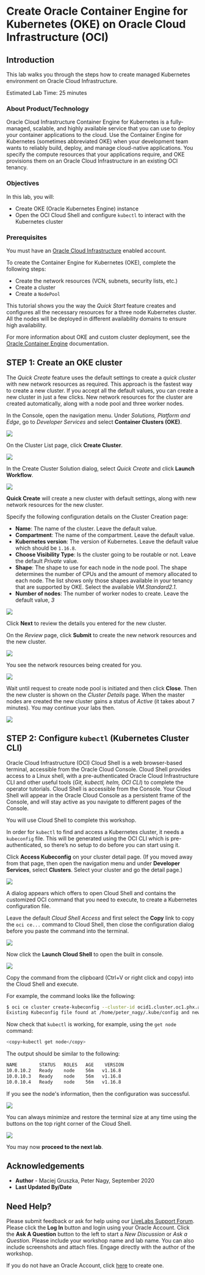 # Create Oracle Container Engine for Kubernetes (OKE) on Oracle Cloud Infrastructure (OCI) #

## Introduction

This lab walks you through the steps how to create managed Kubernetes environment on Oracle Cloud Infrastructure.

Estimated Lab Time: 25 minutes

### About Product/Technology

Oracle Cloud Infrastructure Container Engine for Kubernetes is a fully-managed, scalable, and highly available service that you can use to deploy your container applications to the cloud. Use the Container Engine for Kubernetes (sometimes abbreviated OKE) when your development team wants to reliably build, deploy, and manage cloud-native applications. You specify the compute resources that your applications require, and OKE provisions them on an Oracle Cloud Infrastructure in an existing OCI tenancy.

### Objectives

In this lab, you will:
* Create OKE (Oracle Kubernetes Engine) instance
* Open the OCI Cloud Shell and configure `kubectl` to interact with the Kubernetes cluster

### Prerequisites ###

You must have an [Oracle Cloud Infrastructure](https://cloud.oracle.com/en_US/cloud-infrastructure) enabled account.

To create the Container Engine for Kubernetes (OKE), complete the following steps:

- Create the network resources (VCN, subnets, security lists, etc.)
- Create a cluster
- Create a `NodePool`

This tutorial shows you the way the *Quick Start* feature creates and configures all the necessary resources for a three node Kubernetes cluster. All the nodes will be deployed in different availability domains to ensure high availability.

For more information about OKE and custom cluster deployment, see the [Oracle Container Engine](https://docs.cloud.oracle.com/iaas/Content/ContEng/Concepts/contengoverview.htm) documentation.

## **STEP 1**: Create an OKE cluster ####

The *Quick Create* feature uses the default settings to create a *quick cluster* with new network resources as required. This approach is the fastest way to create a new cluster. If you accept all the default values, you can create a new cluster in just a few clicks. New network resources for the cluster are created automatically, along with a node pool and three worker nodes.

In the Console, open the navigation menu. Under *Solutions, Platform and Edge*, go to *Developer Services* and select **Container Clusters (OKE)**.

![](images/010.clusters.png)

On the Cluster List page, click **Create Cluster**.

![](images/020.create.cluster.png)

In the Create Cluster Solution dialog, select *Quick Create* and click **Launch Workflow**.

![](images/030.quick.create.png)

**Quick Create** will create a new cluster with default settings, along with new network resources for the new cluster.

Specify the following configuration details on the Cluster Creation page:
- **Name**: The name of the cluster. Leave the default value.
- **Compartment**: The name of the compartment. Leave the default value.
- **Kubernetes version**: The version of Kubernetes. Leave the default value which should be `1.16.8`.
- **Choose Visibility Type**: Is the cluster going to be routable or not. Leave the default *Private* value.
- **Shape**: The shape to use for each node in the node pool. The shape determines the number of CPUs and the amount of memory allocated to each node. The list shows only those shapes available in your tenancy that are supported by OKE. Select the available *VM.Standard2.1*.
- **Number of nodes**: The number of worker nodes to create. Leave the default value, *3*

![](images/040.quick.details.png)

Click **Next** to review the details you entered for the new cluster.

On the *Review* page, click **Submit** to create the new network resources and the new cluster.

![](images/050.quick.review.png)

You see the network resources being created for you.

![](images/060.quick.submitted.png)

Wait until request to create node pool is initiated and then click **Close**. Then the new cluster is shown on the *Cluster Details* page. When the master nodes are created the new cluster gains a status of *Active* (it takes about 7 minutes). You may continue your labs then.

![](images/070.cluster.master.active.png)

## **STEP 2**: Configure `kubectl` (Kubernetes Cluster CLI)

Oracle Cloud Infrastructure (OCI) Cloud Shell is a web browser-based terminal, accessible from the Oracle Cloud Console. Cloud Shell provides access to a Linux shell, with a pre-authenticated Oracle Cloud Infrastructure CLI and other useful tools (*Git, kubectl, helm, OCI CLI*) to complete the operator tutorials. Cloud Shell is accessible from the Console. Your Cloud Shell will appear in the Oracle Cloud Console as a persistent frame of the Console, and will stay active as you navigate to different pages of the Console.

You will use Cloud Shell to complete this workshop.

In order for `kubectl` to find and access a Kubernetes cluster, it needs a `kubeconfig` file. This will be generated using the OCI CLI which is pre-authenticated, so there’s no setup to do before you can start using it.

Click **Access Kubeconfig** on your cluster detail page. (If you moved away from that page, then open the navigation menu and under **Developer Services**, select **Clusters**. Select your cluster and go the detail page.)

![](images/080.ocishell.access.config.png)

A dialog appears which offers to open Cloud Shell and contains the customized OCI command that you need to execute, to create a Kubernetes configuration file.

Leave the default *Cloud Shell Access* and first select the **Copy** link to copy the `oci ce...` command to Cloud Shell, then close the configuration dialog before you paste the command into the terminal.

![](images/090.ocishell.config.dialog.copy.png)

Now click the **Launch Cloud Shell** to open the built in console.

![](images/100.ocishell.config.dialog.launch.shell.png)

Copy the command from the clipboard (Ctrl+V or right click and copy) into the Cloud Shell and execute.

For example, the command looks like the following:
```bash
$ oci ce cluster create-kubeconfig --cluster-id ocid1.cluster.oc1.phx.aaaaaaaaaezwen..................zjwgm2tqnjvgc2dey3emnsd --file $HOME/.kube/config --region us-phoenix-1 --token-version 2.0.0
Existing Kubeconfig file found at /home/peter_nagy/.kube/config and new config merged into it
```
Now check that `kubectl` is working, for example, using the `get node` command:
```bash
<copy>kubectl get node</copy>
```
The output should be similar to the following:
```bash
NAME        STATUS   ROLES   AGE    VERSION
10.0.10.2   Ready    node    56m   v1.16.8
10.0.10.3   Ready    node    56m   v1.16.8
10.0.10.4   Ready    node    56m   v1.16.8
```
If you see the node's information, then the configuration was successful.

![](images/110.ocishell.config.complete.png)

You can always minimize and restore the terminal size at any time using the buttons on the top right corner of the Cloud Shell.

![](images/120.ocishell.minimize.restore.png)

You may now **proceed to the next lab**.

## Acknowledgements
* **Author** - Maciej Gruszka, Peter Nagy, September 2020
* **Last Updated By/Date**

## Need Help?
Please submit feedback or ask for help using our [LiveLabs Support Forum](https://community.oracle.com/tech/developers/categories/livelabsdiscussions). Please click the **Log In** button and login using your Oracle Account. Click the **Ask A Question** button to the left to start a *New Discussion* or *Ask a Question*.  Please include your workshop name and lab name.  You can also include screenshots and attach files.  Engage directly with the author of the workshop.

If you do not have an Oracle Account, click [here](https://profile.oracle.com/myprofile/account/create-account.jspx) to create one.
